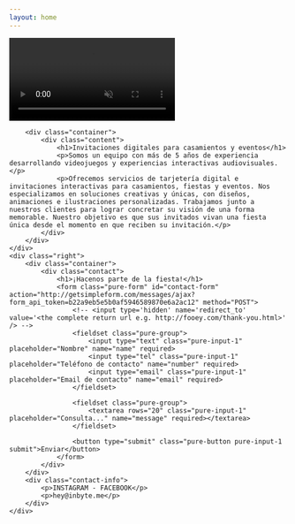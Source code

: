 ```yaml
---
layout: home
---
```


<section class="splash">
    <div class="left">
        <video autoplay muted loop id="b-video">
            <source src="{{site.baseurl}}/assets/movie.mp4" type="video/mp4">
        </video>

        <div class="container">
            <div class="content">
                <h1>Invitaciones digitales para casamientos y eventos</h1>
                <p>Somos un equipo con más de 5 años de experiencia desarrollando videojuegos y experiencias interactivas audiovisuales.</p>
                <p>Ofrecemos servicios de tarjetería digital e invitaciones interactivas para casamientos, fiestas y eventos. Nos especializamos en soluciones creativas y únicas, con diseños, animaciones e ilustraciones personalizadas. Trabajamos junto a nuestros clientes para lograr concretar su visión de una forma memorable. Nuestro objetivo es que sus invitados vivan una fiesta única desde el momento en que reciben su invitación.</p>
            </div>
        </div>
    </div>
    <div class="right">
        <div class="container">
            <div class="contact">
                <h1>¡Hacenos parte de la fiesta!</h1>
                <form class="pure-form" id="contact-form" action="http://getsimpleform.com/messages/ajax?form_api_token=b22a9eb5e5b0af5946589870e6a2ac12" method="POST">
                    <!-- <input type='hidden' name='redirect_to' value='<the complete return url e.g. http://fooey.com/thank-you.html>' /> -->
                    <fieldset class="pure-group">
                        <input type="text" class="pure-input-1" placeholder="Nombre" name="name" required>
                        <input type="tel" class="pure-input-1" placeholder="Teléfono de contacto" name="number" required>
                        <input type="email" class="pure-input-1" placeholder="Email de contacto" name="email" required>
                    </fieldset>

                    <fieldset class="pure-group">
                        <textarea rows="20" class="pure-input-1" placeholder="Consulta..." name="message" required></textarea>
                    </fieldset>

                    <button type="submit" class="pure-button pure-input-1 submit">Enviar</button>
                </form>
            </div>
        </div>
        <div class="contact-info">
            <p>INSTAGRAM - FACEBOOK</p>
            <p>hey@inbyte.me</p>
        </div>
    </div>
</section>
